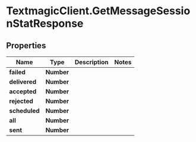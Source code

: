 # TextmagicClient.GetMessageSessionStatResponse

## Properties
Name | Type | Description | Notes
------------ | ------------- | ------------- | -------------
**failed** | **Number** |  | 
**delivered** | **Number** |  | 
**accepted** | **Number** |  | 
**rejected** | **Number** |  | 
**scheduled** | **Number** |  | 
**all** | **Number** |  | 
**sent** | **Number** |  | 


